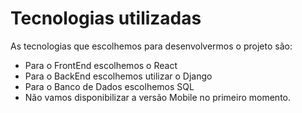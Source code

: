 # Tecnologias utilizadas

As tecnologias que escolhemos para desenvolvermos o projeto são:
- Para o FrontEnd escolhemos o React
- Para o BackEnd escolhemos utilizar o Django
- Para o Banco de Dados escolhemos SQL
- Não vamos disponibilizar a versão Mobile no primeiro momento.

